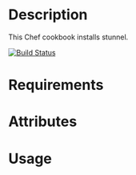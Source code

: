 Description
===========

This Chef cookbook installs stunnel. 

[![Build Status](https://secure.travis-ci.org/freistil/chef-stunnel.png)](http://travis-ci.org/freistil/chef-stunnel)

Requirements
============

Attributes
==========

Usage
=====


